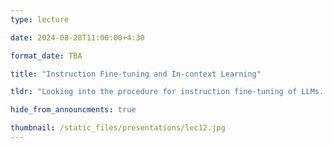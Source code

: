 ```yaml
---
type: lecture

date: 2024-08-28T11:00:00+4:30

format_date: TBA

title: "Instruction Fine-tuning and In-context Learning"

tldr: "Looking into the procedure for instruction fine-tuning of LLMs. Discussion on the in-context learning ability of LLMs."

hide_from_announcments: true

thumbnail: /static_files/presentations/lec12.jpg
---
```

